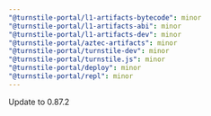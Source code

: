 ```yaml
---
"@turnstile-portal/l1-artifacts-bytecode": minor
"@turnstile-portal/l1-artifacts-abi": minor
"@turnstile-portal/l1-artifacts-dev": minor
"@turnstile-portal/aztec-artifacts": minor
"@turnstile-portal/turnstile-dev": minor
"@turnstile-portal/turnstile.js": minor
"@turnstile-portal/deploy": minor
"@turnstile-portal/repl": minor
---
```


Update to 0.87.2
